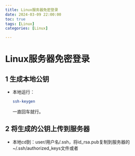 ```yaml
---
title: Linux服务器免密登录
date: 2024-03-09 22:00:00
toc: true
tags: [Linux]
categories: [Linux]

---
```


#

<!--more-->

# Linux服务器免密登录

## 1 生成本地公钥

- 本地运行：

  ```bash
  ssh-keygen
  ```

  一直回车就行。

## 2 将生成的公钥上传到服务器

- 本地cd到：user/用户名/.ssh，将id_rsa.pub复制到服务器的~/.ssh/authorized_keys文件或者